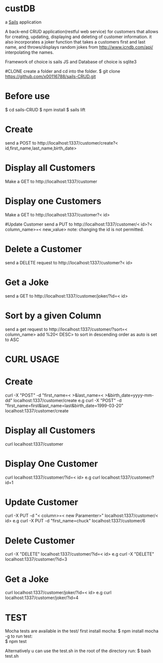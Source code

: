 # custDB

a [Sails](http://sailsjs.org) application

A back-end CRUD application(restful web service) for customers that allows for creating, updating, displaying and deleting of customer information.
it also incorporates a joker function that takes a customers first and last name, and throws/displays random jokes from http://www.icndb.com/api/ interpolating the names.

Framework of choice is sails JS and Database of choice is sqlite3

#CLONE 
create a folder and cd into the folder.
$ git clone https://github.com/x00116788/sails-CRUD.git

# Before use
$ cd sails-CRUD
$ npm install
$ sails lift

# Create
send a POST to http://localhost:1337/customer/create?< id,first_name,last_name,birth_date>

# Display all Customers
Make a GET to http://localhost:1337/customer

# Display one Customers
Make a GET to http://localhost:1337/customer?< id>

#Update Customer
send a PUT to  http://localhost:1337/customer/< id>?< column_name>=< new_value>
note: changing the id is not permitted.

# Delete a Customer
send a DELETE request to http://localhost:1337/customer?< id>

# Get a Joke
send a GET to http://localhost:1337/customer/joker/?id=< id>

# Sort by a given Column
send a get request to http://localhost:1337/customer/?sort=< column_name>
add %20< DESC> to sort in descending order as auto is set to ASC

 
# CURL USAGE

# Create
curl -X "POST" -d "first_name=< >&last_name=< >&birth_date=yyyy-mm-dd" localhost:1337/customer/create
e.g curl -X "POST" -d "first_name=first&last_name=last&birth_date=1999-03-20" localhost:1337/customer/create

# Display all Customers
curl localhost:1337/customer

# Display One Customer
curl localhost:1337/customer/?id=< id>
e.g curl localhost:1337/customer/?id=1

# Update Customer
curl -X PUT -d "< column>=< new Paramenter>" localhost:1337/customer/< id>
e.g curl -X PUT -d "first_name=chuck" localhost:1337/customer/6

# Delete Customer
curl -X "DELETE" localhost:1337/customer/?id=< id>
e.g curl -X "DELETE" localhost:1337/customer/?id=3

# Get a Joke
curl localhost:1337/customer/joker/?id=< id>
e.g curl localhost:1337/customer/joker/?id=4


# TEST

Mocha tests are available in the test/
first install mocha: 
$ npm install mocha -g
to run test:  
$ npm test

Alternatively u can use the test.sh 
in the root of the directory run:
$ bash test.sh
